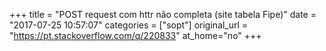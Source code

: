 +++
title = "POST request com httr não completa (site tabela Fipe)"
date = "2017-07-25 10:57:07"
categories = ["sopt"]
original_url = "https://pt.stackoverflow.com/q/220833"
at_home="no"
+++


